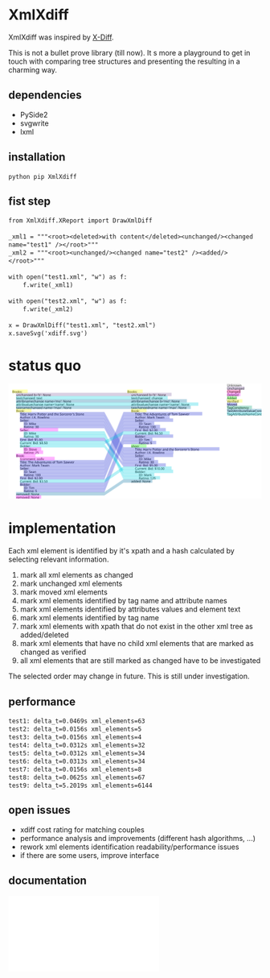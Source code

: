 # XmlXdiff #

XmlXdiff was inspired by [X-Diff](http://www.inf.unibz.it/~nutt/Teaching/XMLDM1112/XMLDM1112Coursework/WangEtAl-ICDE2003.pdf "X-Diff: An Effective Change Detection Algorithm for XML Documents").

This is not a bullet prove library (till now). It s more a playground to get in touch with comparing tree structures and presenting the resulting in a charming way.

## dependencies ##
 * PySide2
 * svgwrite
 * lxml
 
## installation ##

```
python pip XmlXdiff
```

## fist step ##
```
from XmlXdiff.XReport import DrawXmlDiff

_xml1 = """<root><deleted>with content</deleted><unchanged/><changed name="test1" /></root>"""
_xml2 = """<root><unchanged/><changed name="test2" /><added/></root>"""

with open("test1.xml", "w") as f:
    f.write(_xml1)

with open("test2.xml", "w") as f:
    f.write(_xml2)

x = DrawXmlDiff("test1.xml", "test2.xml")
x.saveSvg('xdiff.svg')

```

# status quo #
![XmlXdiff example](https://github.com/mmoosstt/XmlXdiff/blob/master/tests/test1/xdiff_a_b.svg "XmlXdiff/tests/test1")

 
# implementation #
 
 Each xml element is identified by it's xpath and a hash calculated by selecting relevant information.
  
 1. mark all xml elements as changed
 1. mark unchanged xml elements
 1. mark moved xml elements
 1. mark xml elements identified by tag name and attribute names
 1. mark xml elements identified by attributes values and element text
 1. mark xml elements identified by tag name
 1. mark xml elements with xpath that do not exist in the other xml tree as added/deleted
 1. mark xml elements that have no child xml elements that are marked as changed as verified
 1. all xml elements that are still marked as changed have to be investigated
 
The selected order may change in future. This is still under investigation. 

## performance ##

```
test1: delta_t=0.0469s xml_elements=63
test2: delta_t=0.0156s xml_elements=5
test3: delta_t=0.0156s xml_elements=4
test4: delta_t=0.0312s xml_elements=32
test5: delta_t=0.0312s xml_elements=34
test6: delta_t=0.0313s xml_elements=34
test7: delta_t=0.0156s xml_elements=8
test8: delta_t=0.0625s xml_elements=67
test9: delta_t=5.2019s xml_elements=6144
```

## open issues ##
 * xdiff cost rating for matching couples
 * performance analysis and improvements (different hash algorithms, ...)
 * rework xml elements identification readability/performance issues
 * if there are some users, improve interface

## documentation ##
![Tests](./doc/tests.md "Executed Tests")
